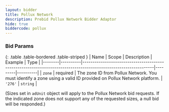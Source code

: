 ```yaml
---
layout: bidder
title: Pollux Network
description: Prebid Pollux Network Bidder Adaptor
hide: true
biddercode: pollux
---
```



### Bid Params

{: .table .table-bordered .table-striped }
| Name   | Scope    | Description                                                                                                     | Example | Type     |
|--------|----------|-----------------------------------------------------------------------------------------------------------------|---------|----------|
| `zone` | required | The zone ID from Pollux Network. You must identify a zone using a valid ID provided on Pollux Network platform. | `'276'` | `string` |

(Sizes set in `adUnit` object will apply to the Pollux Network bid requests. If the indicated zone does not support any of the requested sizes, a null bid will be responded.)
